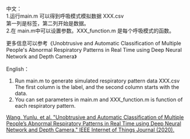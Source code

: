 中文：<br/>
1.运行main.m 可以得到呼吸模式模拟数据 XXX.csv<br/>
第一列是标签，第二列开始是数据。<br/>
2.在 main.m中可以设置参数。XXX_function.m 是每个呼吸模式的函数。<br/>

更多信息可以参考《Unobtrusive and Automatic Classification of Multiple People's Abnormal Respiratory Patterns in Real Time using Deep Neural Network and Depth Camera》<br/>

English：<br/>
1. Run main.m to generate simulated respiratory pattern data XXX.csv <br/>
 The first column is the label, and the second column starts with the data.<br/>
2. You can set parameters in main.m and XXX_function.m is function of each respiratory pattern. <br/>

[Wang, Yunlu, et al. "Unobtrusive and Automatic Classification of Multiple People’s Abnormal Respiratory Patterns in Real Time using Deep Neural Network and Depth Camera." IEEE Internet of Things Journal (2020).](https://ieeexplore.ieee.org/abstract/document/9082635）)
